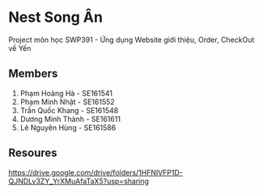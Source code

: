 # Nest Song Ân
Project môn học SWP391 - Ứng dụng Website giới thiệu, Order, CheckOut về Yến 

## Members
1. Phạm Hoàng Hà - SE161541
2. Phạm Minh Nhật - SE161552
3. Trần Quốc Khang - SE161548
4. Dương Minh Thành - SE161611
5. Lê Nguyên Hùng - SE161586
## Resoures
https://drive.google.com/drive/folders/1HFNlVFP1D-QJNDLv3ZY_YrXMuAfaTaX5?usp=sharing
